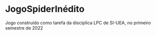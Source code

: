 # JogoSpiderInédito

Jogo construído como tarefa da disciplica LPC de SI-UEA, no primeiro semestre de 2022
